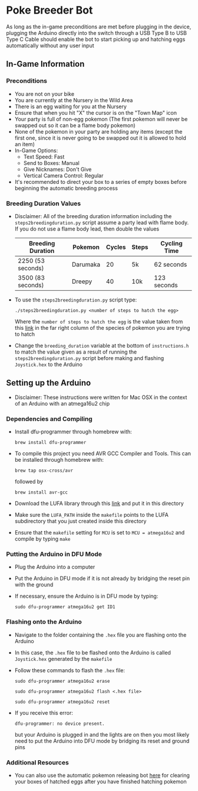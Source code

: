 # Poke Breeder Bot

As long as the in-game preconditions are met before plugging in the device, plugging the Arduino directly into the switch through a USB Type B to USB Type C Cable should enable the bot to start picking up and hatching eggs automatically without any user input

## In-Game Information

### Preconditions

- You are not on your bike
- You are currently at the Nursery in the Wild Area
- There is an egg waiting for you at the Nursery
- Ensure that when you hit "X" the cursor is on the "Town Map" icon
- Your party is full of non-egg pokemon (The first pokemon will never be swapped out so it can be a flame body pokemon)
- None of the pokemon in your party are holding any items (except the first one, since it is never going to be swapped out it is allowed to hold an item)
- In-Game Options:
    - Text Speed: Fast
    - Send to Boxes: Manual
    - Give Nicknames: Don't Give
    - Vertical Camera Control: Regular
- It's recommended to direct your box to a series of empty boxes before beginning the automatic breeding process

### Breeding Duration Values

- Disclaimer: All of the breeding duration information including the `steps2breedingduration.py` script assume a party lead with flame body. If you do not use a flame body lead, then double the values

    | Breeding Duration | Pokemon   | Cycles    | Steps | Cycling Time  |
    | ----------------- | --------- | --------- | ----- | ------------- |
    | 2250 (53 seconds) | Darumaka  | 20        | 5k    | 62 seconds    |
    | 3500 (83 seconds) | Dreepy    | 40        | 10k   | 123 seconds   |

- To use the `steps2breedingduration.py` script type:

    `./steps2breedingduration.py <number of steps to hatch the egg>`

    Where the `number of steps to hatch the egg` is the value taken from this [link](https://bulbapedia.bulbagarden.net/wiki/List_of_Pok%C3%A9mon_by_base_Egg_cycles) in the far right column of the species of pokemon you are trying to hatch
- Change the `breeding_duration` variable at the bottom of `instructions.h` to match the value given as a result of running the `steps2breedingduration.py` script before making and flashing `Joystick.hex` to the Arduino

## Setting up the Arduino

- Disclaimer: These instructions were written for Mac OSX in the context of an Arduino with an atmega16u2 chip

### Dependencies and Compiling

- Install dfu-programmer through homebrew with:

    `brew install dfu-programmer`
- To compile this project you need AVR GCC Compiler and Tools. This can be installed through homebrew with:

    `brew tap osx-cross/avr`

    followed by

    `brew install avr-gcc`
- Download the LUFA library through this [link](http://www.fourwalledcubicle.com/LUFA.php) and put it in this directory
- Make sure the `LUFA_PATH` inside the `makefile` points to the LUFA subdirectory that you just created inside this directory
- Ensure that the `makefile` setting for `MCU` is set to `MCU = atmega16u2` and compile by typing `make`

### Putting the Arduino in DFU Mode

- Plug the Arduino into a computer
- Put the Arduino in DFU mode if it is not already by bridging the reset pin with the ground
- If necessary, ensure the Arduino is in DFU mode by typing:

    `sudo dfu-programmer atmega16u2 get ID1`

### Flashing onto the Arduino

- Navigate to the folder containing the `.hex` file you are flashing onto the Arduino
- In this case, the `.hex` file to be flashed onto the Arduino is called `Joystick.hex` generated by the `makefile`
- Follow these commands to flash the `.hex` file:

    `sudo dfu-programmer atmega16u2 erase`

    `sudo dfu-programmer atmega16u2 flash <.hex file>`

    `sudo dfu-programmer atmega16u2 reset`

- If you receive this error:

    `dfu-programmer: no device present.`

    but your Arduino is plugged in and the lights are on then you most likely need to put the Arduino into DFU mode by bridging its reset and ground pins

### Additional Resources

- You can also use the automatic pokemon releasing bot [here](https://github.com/jonitram/clearboxesbot) for clearing your boxes of hatched eggs after you have finished hatching pokemon